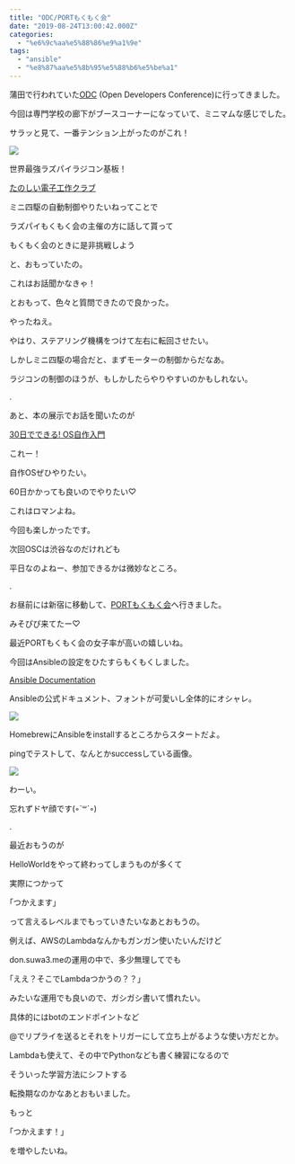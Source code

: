 ```yaml
---
title: "ODC/PORTもくもく会"
date: "2019-08-24T13:00:42.000Z"
categories: 
  - "%e6%9c%aa%e5%88%86%e9%a1%9e"
tags: 
  - "ansible"
  - "%e8%87%aa%e5%8b%95%e5%88%b6%e5%be%a1"
---
```


蒲田で行われていた[ODC](https://www.ospn.jp/odc2019/) (Open Developers Conference)に行ってきました。

今回は専門学校の廊下がブースコーナーになっていて、ミニマムな感じでした。

サラッと見て、一番テンション上がったのがこれ！

![](images/2019-08-24-20-57-41132122210241107806.jpg)

世界最強ラズパイラジコン基板！

[たのしい電子工作クラブ](http://elec-nuts.cocolog-nifty.com/)

ミニ四駆の自動制御やりたいねってことで

ラズパイもくもく会の主催の方に話して貰って

もくもく会のときに是非挑戦しよう

と、おもっていたの。

これはお話聞かなきゃ！

とおもって、色々と質問できたので良かった。

やったねえ。

やはり、ステアリング機構をつけて左右に転回させたい。

しかしミニ四駆の場合だと、まずモーターの制御からだなあ。

ラジコンの制御のほうが、もしかしたらやりやすいのかもしれない。

.

あと、本の展示でお話を聞いたのが

[30日でできる! OS自作入門](https://www.amazon.co.jp/dp/4839919844/ref=cm_sw_r_cp_apa_i_iGsyDbSA5DJGJ)

これー！

自作OSぜひやりたい。

60日かかっても良いのでやりたい♡

これはロマンよね。

今回も楽しかったです。

次回OSCは渋谷なのだけれども

平日なのよねー、参加できるかは微妙なところ。

.

お昼前には新宿に移動して、[PORTもくもく会](https://freestyle-mokumoku.connpass.com/event/140180/)へ行きました。

みそぴぴ来てたー♡

最近PORTもくもく会の女子率が高いの嬉しいね。

今回はAnsibleの設定をひたすらもくもくしました。

[Ansible Documentation](https://docs.ansible.com/ansible/latest/user_guide/intro_getting_started.html)

Ansibleの公式ドキュメント、フォントが可愛いし全体的にオシャレ。

![](images/2019-08-24_168991437408116384313.png)

HomebrewにAnsibleをinstallするところからスタートだよ。

pingでテストして、なんとかsuccessしている画像。

![](images/2019-08-24_166589817183726064717.png)

わーい。

忘れずドヤ顔です(◦\`꒳´◦)

.

最近おもうのが

HelloWorldをやって終わってしまうものが多くて

実際につかって

｢つかえます｣

って言えるレベルまでもっていきたいなあとおもうの。

例えば、AWSのLambdaなんかもガンガン使いたいんだけど

don.suwa3.meの運用の中で、多少無理してでも

｢ええ？そこでLambdaつかうの？？｣

みたいな運用でも良いので、ガシガシ書いて慣れたい。

具体的にはbotのエンドポイントなど

@でリプライを送るとそれをトリガーにして立ち上がるような使い方だとか。

Lambdaも使えて、その中でPythonなども書く練習になるので

そういった学習方法にシフトする

転換期なのかなあとおもいました。

もっと

｢つかえます！｣

を増やしたいね。
